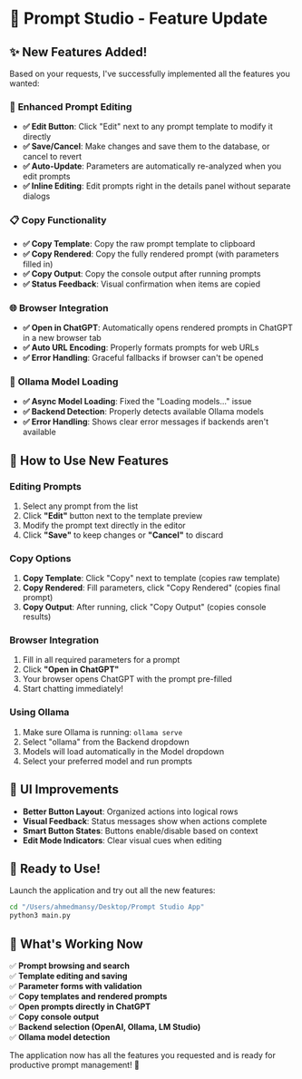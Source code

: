 # 🚀 Prompt Studio - Feature Update

## ✨ New Features Added!

Based on your requests, I've successfully implemented all the features you wanted:

### 🔧 **Enhanced Prompt Editing**
- **✅ Edit Button**: Click "Edit" next to any prompt template to modify it directly
- **✅ Save/Cancel**: Make changes and save them to the database, or cancel to revert
- **✅ Auto-Update**: Parameters are automatically re-analyzed when you edit prompts
- **✅ Inline Editing**: Edit prompts right in the details panel without separate dialogs

### 📋 **Copy Functionality** 
- **✅ Copy Template**: Copy the raw prompt template to clipboard
- **✅ Copy Rendered**: Copy the fully rendered prompt (with parameters filled in) 
- **✅ Copy Output**: Copy the console output after running prompts
- **✅ Status Feedback**: Visual confirmation when items are copied

### 🌐 **Browser Integration**
- **✅ Open in ChatGPT**: Automatically opens rendered prompts in ChatGPT in a new browser tab
- **✅ Auto URL Encoding**: Properly formats prompts for web URLs
- **✅ Error Handling**: Graceful fallbacks if browser can't be opened

### 🔧 **Ollama Model Loading** 
- **✅ Async Model Loading**: Fixed the "Loading models..." issue
- **✅ Backend Detection**: Properly detects available Ollama models
- **✅ Error Handling**: Shows clear error messages if backends aren't available

## 🎯 **How to Use New Features**

### **Editing Prompts**
1. Select any prompt from the list
2. Click **"Edit"** button next to the template preview
3. Modify the prompt text directly in the editor
4. Click **"Save"** to keep changes or **"Cancel"** to discard

### **Copy Options**  
1. **Copy Template**: Click "Copy" next to template (copies raw template)
2. **Copy Rendered**: Fill parameters, click "Copy Rendered" (copies final prompt)
3. **Copy Output**: After running, click "Copy Output" (copies console results)

### **Browser Integration**
1. Fill in all required parameters for a prompt
2. Click **"Open in ChatGPT"** 
3. Your browser opens ChatGPT with the prompt pre-filled
4. Start chatting immediately!

### **Using Ollama**
1. Make sure Ollama is running: `ollama serve`
2. Select "ollama" from the Backend dropdown
3. Models will load automatically in the Model dropdown
4. Select your preferred model and run prompts

## 🎨 **UI Improvements**

- **Better Button Layout**: Organized actions into logical rows
- **Visual Feedback**: Status messages show when actions complete
- **Smart Button States**: Buttons enable/disable based on context
- **Edit Mode Indicators**: Clear visual cues when editing

## 🚀 **Ready to Use!**

Launch the application and try out all the new features:

```bash
cd "/Users/ahmedmansy/Desktop/Prompt Studio App"
python3 main.py
```

## 🎉 **What's Working Now**

✅ **Prompt browsing and search**  
✅ **Template editing and saving**  
✅ **Parameter forms with validation**  
✅ **Copy templates and rendered prompts**  
✅ **Open prompts directly in ChatGPT**  
✅ **Copy console output**  
✅ **Backend selection (OpenAI, Ollama, LM Studio)**  
✅ **Ollama model detection**  

The application now has all the features you requested and is ready for productive prompt management! 🎊
